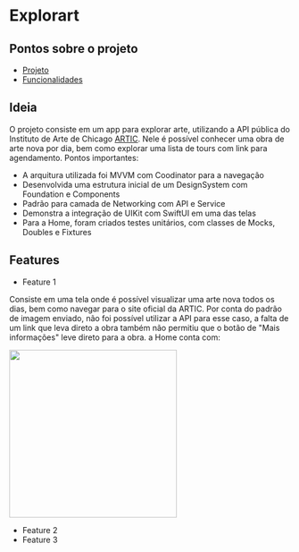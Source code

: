 # Explorart

## Pontos sobre o projeto

- [Projeto](#projeto)
- [Funcionalidades](#funcionalidades)

## Ideia

O projeto consiste em um app para explorar arte, utilizando a API pública do Instituto de Arte de Chicago [ARTIC](https://api.artic.edu/docs/#introduction). Nele é possível conhecer uma obra de arte nova por dia, bem como explorar uma lista de tours com link para agendamento. Pontos importantes:
- A arquitura utilizada foi MVVM com Coodinator para a navegação
- Desenvolvida uma estrutura inicial de um DesignSystem com Foundation e Components
- Padrão para camada de Networking com API e Service
- Demonstra a integração de UIKit com SwiftUI em uma das telas
- Para a Home, foram criados testes unitários, com classes de Mocks, Doubles e Fixtures

## Features

- Feature 1

Consiste em uma tela onde é possível visualizar uma arte nova todos os dias, bem como navegar para o site oficial da ARTIC. Por conta do padrão de imagem enviado, não foi possível utilizar a API para esse caso, a falta de um link que leva direto a obra também não permitiu que o botão de "Mais informações" leve direto para a obra. a Home conta com:

<p float="left">
  <img src="https://github.com/user-attachments/assets/c2f34df2-2c7c-438c-9fed-8b99dc987cee" width="300" />
</p>

- Feature 2
- Feature 3

